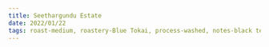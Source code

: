 ```yaml
---
title: Seethargundu Estate
date: 2022/01/22
tags: roast-medium, roastery-Blue Tokai, process-washed, notes-black tea, notes-caramel, notes-orange, rating-TBD
---
```

